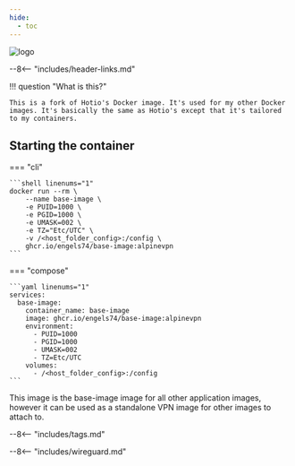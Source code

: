 ```yaml
---
hide:
  - toc
---
```


<div class="image-logo"><img src="/img/image-logos/base.png" alt="logo"></div>

--8<-- "includes/header-links.md"

!!! question "What is this?"

    This is a fork of Hotio's Docker image. It's used for my other Docker images. It's basically the same as Hotio's except that it's tailored to my containers.

## Starting the container

=== "cli"

    ```shell linenums="1"
    docker run --rm \
        --name base-image \
        -e PUID=1000 \
        -e PGID=1000 \
        -e UMASK=002 \
        -e TZ="Etc/UTC" \
        -v /<host_folder_config>:/config \
        ghcr.io/engels74/base-image:alpinevpn
    ```

=== "compose"

    ```yaml linenums="1"
    services:
      base-image:
        container_name: base-image
        image: ghcr.io/engels74/base-image:alpinevpn
        environment:
          - PUID=1000
          - PGID=1000
          - UMASK=002
          - TZ=Etc/UTC
        volumes:
          - /<host_folder_config>:/config
    ```

This image is the base-image image for all other application images, however it can be used as a standalone VPN image for other images to attach to.

--8<-- "includes/tags.md"

--8<-- "includes/wireguard.md"
